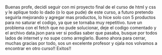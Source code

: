 Buenas profe, decidi seguir con mi proyecto final de el curso de html y css y le aplique todo lo dado (o lo que pude) de este curso,
a futuro pretendo seguirla mejorando y agregar mas productos, lo hice solo con 5 productos para no saturar el codigo, ya que se tornaba muy repetitivo. 
tuve un problema con el fetch que no pude solucionar, deje el codigo comentado y el archivo data.json para ver si podias saber que pasaba, busque por todos lados de internet y 
no supe como arreglarlo. Bueno ahora para cerrar, muchas gracias por todo, sos un excelente profesor y ojala nos volvamos a encontrar en otro curso!! Exitos!!
